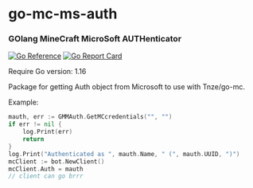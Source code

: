 # go-mc-ms-auth
### GOlang MineCraft MicroSoft AUTHenticator
[![Go Reference](https://pkg.go.dev/badge/github.com/maxsupermanhd/go-mc-ms-auth.svg)](https://pkg.go.dev/github.com/maxsupermanhd/go-mc-ms-auth)
[![Go Report Card](https://goreportcard.com/badge/github.com/maxsupermanhd/go-mc-ms-auth)](https://goreportcard.com/report/github.com/maxsupermanhd/go-mc-ms-auth)

Require Go version: 1.16

Package for getting Auth object from Microsoft to use with Tnze/go-mc.

Example:

```go
mauth, err := GMMAuth.GetMCcredentials("", "")
if err != nil {
	log.Print(err)
	return
}
log.Print("Authenticated as ", mauth.Name, " (", mauth.UUID, ")")
mcClient := bot.NewClient()
mcClient.Auth = mauth
// client can go brrr
```
